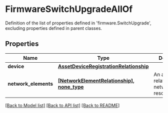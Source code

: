 # FirmwareSwitchUpgradeAllOf

Definition of the list of properties defined in 'firmware.SwitchUpgrade', excluding properties defined in parent classes.
## Properties
Name | Type | Description | Notes
------------ | ------------- | ------------- | -------------
**device** | [**AssetDeviceRegistrationRelationship**](AssetDeviceRegistrationRelationship.md) |  | [optional] 
**network_elements** | [**[NetworkElementRelationship], none_type**](NetworkElementRelationship.md) | An array of relationships to networkElement resources. | [optional] 

[[Back to Model list]](../README.md#documentation-for-models) [[Back to API list]](../README.md#documentation-for-api-endpoints) [[Back to README]](../README.md)


